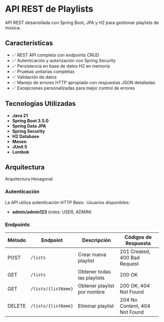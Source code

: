 # API REST de Playlists

API REST desarrollada con Spring Boot, JPA y H2 para gestionar playlists de música.

## Características

- ✅ REST API completa con endpoints CRUD
- ✅ Autenticación y autorización con Spring Security
- ✅ Persistencia en base de datos H2 en memoria
- ✅ Pruebas unitarias completas
- ✅ Validación de datos
- ✅ Manejo de errores HTTP apropiado con respuestas JSON detalladas
- ✅ Excepciones personalizadas para mejor control de errores

## Tecnologías Utilizadas

- **Java 21**
- **Spring Boot 3.5.0**
- **Spring Data JPA**
- **Spring Security**
- **H2 Database**
- **Maven**
- **JUnit 5**
- **Lombok**

## Arquitectura

Arquitectura Hexagonal

### Autenticación

La API utiliza autenticación HTTP Basic. Usuarios disponibles:

- **admin/admin123** (roles: USER, ADMIN)

### Endpoints

| Método    | Endpoint              | Descripción                   | Códigos de Respuesta |
|--------   |----------             |-------------                  |---------------------|
| POST      | `/lists`              | Crear nueva playlist          | 201 Created, 400 Bad Request |
| GET       | `/lists`              | Obtener todas las playlists   | 200 OK |
| GET       | `/lists/{listName}`   | Obtener playlist por nombre   | 200 OK, 404 Not Found |
| DELETE    | `/lists/{listName}`   | Eliminar playlist             | 204 No Content, 404 Not Found |

